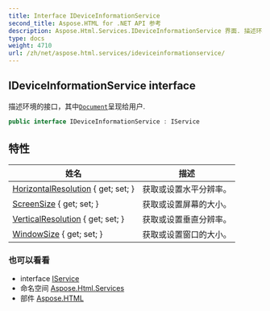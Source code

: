 ```yaml
---
title: Interface IDeviceInformationService
second_title: Aspose.HTML for .NET API 参考
description: Aspose.Html.Services.IDeviceInformationService 界面. 描述环境的接口其中Document呈现给用户.
type: docs
weight: 4710
url: /zh/net/aspose.html.services/ideviceinformationservice/
---
```

## IDeviceInformationService interface

描述环境的接口，其中[`Document`](../../aspose.html.dom/document/)呈现给用户.

```csharp
public interface IDeviceInformationService : IService
```

## 特性

| 姓名 | 描述 |
| --- | --- |
| [HorizontalResolution](../../aspose.html.services/ideviceinformationservice/horizontalresolution/) { get; set; } | 获取或设置水平分辨率。 |
| [ScreenSize](../../aspose.html.services/ideviceinformationservice/screensize/) { get; set; } | 获取或设置屏幕的大小。 |
| [VerticalResolution](../../aspose.html.services/ideviceinformationservice/verticalresolution/) { get; set; } | 获取或设置垂直分辨率。 |
| [WindowSize](../../aspose.html.services/ideviceinformationservice/windowsize/) { get; set; } | 获取或设置窗口的大小。 |

### 也可以看看

* interface [IService](../iservice/)
* 命名空间 [Aspose.Html.Services](../../aspose.html.services/)
* 部件 [Aspose.HTML](../../)


